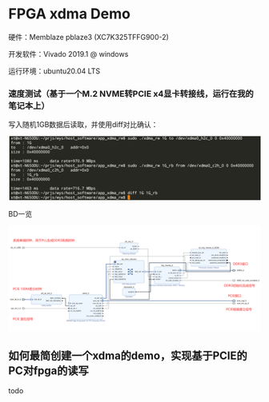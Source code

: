 # FPGA xdma Demo

硬件：Memblaze pblaze3 (XC7K325TFFG900-2)

开发软件：Vivado 2019.1 @ windows

运行环境：ubuntu20.04 LTS 



### 速度测试（基于一个M.2 NVME转PCIE x4显卡转接线，运行在我的笔记本上）

写入随机1GB数据后读取，并使用diff对比确认：

![image-20230530002640117](pics\image-20230530002640117.png)





BD一览

![image-20230530003302876](pics\image-20230530003302876.png)



## 如何最简创建一个xdma的demo，实现基于PCIE的PC对fpga的读写

todo

